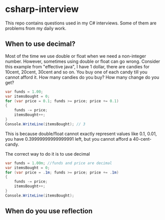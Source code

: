 # csharp-interview
This repo contains questions used in my C# interviews. Some of them are problems from my daily work.
## When to use decimal?

Most of the time we use double or float when we need a non-integer number. However, sometimes using double or float can go wrong.
Consider this example from "effective java", I have 1 dollar, there are candies for 10cent, 20cent, 30cent and so on.
You buy one of each candy till you cannot afford it. How many candies do you buy? How many change do you get?
```csharp
var funds = 1.00;
var itemsBought = 0;
for (var price = 0.1; funds >= price; price += 0.1)
{
    funds -= price;
    itemsBought++;
}
Console.WriteLine(itemsBought); // 3
``` 
This is because double/float cannot exactly represent values like 0.1, 0.01, you have 0.39999999999999991 left, 
but you cannot afford a 40-cent-candy.

The correct way to do it is to use decimal
```csharp
var funds = 1.00m; //funds and price are decimal
var itemsBought = 0;
for (var price = .1m; funds >= price; price += .1m)
{
    funds -= price;
    itemsBought++;
}
Console.WriteLine(itemsBought);
```
## When do you use reflection
